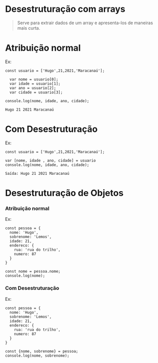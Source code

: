 # Desestruturação com arrays
>Serve para extrair dados de um array e apresenta-los de maneiras mais curta. <br>
# Atribuição normal
Ex:
```
const usuario = ['Hugo',21,2021,'Maracanaú'];

  var nome = usuario[0];
  var idade = usuario[1];
  var ano = usuario[2];
  var cidade = usuario[3];

console.log(nome, idade, ano, cidade);

Hugo 21 2021 Maracanaú
```
# Com Desestruturação
Ex:
```
const usuario = ['Hugo',21,2021,'Maracanaú'];

var [nome, idade , ano, cidade] = usuario
console.log(nome, idade, ano, cidade);

Saída: Hugo 21 2021 Maracanaú
```
# Desestruturação de Objetos

### Atribuição normal
Ex:
```
const pessoa = {
  nome: 'Hugo',
  sobrenome: 'Lemos',
  idade: 21,
  endereco: {
    rua: 'rua do trilho',
    numero: 87
  }
}

const nome = pessoa.nome;
console.log(nome);
```
### Com Desestruturação
Ex:
```
const pessoa = {
  nome: 'Hugo',
  sobrenome: 'Lemos',
  idade: 21,
  endereco: {
    rua: 'rua do trilho',
    numero: 87
  }
}

const {nome, sobrenome} = pessoa;
console.log(nome, sobrenome);
```